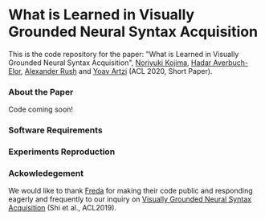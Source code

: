# What is Learned in Visually Grounded Neural Syntax Acquisition

This is the code repository for the paper: "What is Learned in Visually Grounded Neural Syntax Acquisition", [Noriyuki Kojima](https://kojimano.github.io/), [Hadar Averbuch-Elor](http://www.cs.cornell.edu/~hadarelor/), [Alexander Rush](http://nlp.seas.harvard.edu/rush.html) and [Yoav Artzi](https://yoavartzi.com/) (ACL 2020, Short Paper).

### About the Paper

Code coming soon!

### Software Requirements

### Experiments Reproduction


### Ackowledegement
We would like to thank [Freda](https://ttic.uchicago.edu/~freda/) for making their code public and responding eagerly and frequently to our inquiry on [Visually Grounded Neural Syntax Acquisition](https://ttic.uchicago.edu/~freda/project/vgnsl/) (Shi et al., ACL2019).

